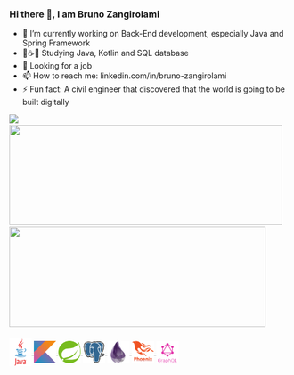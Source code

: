 ### Hi there 👋, I am Bruno Zangirolami

- 🔭 I’m currently working on Back-End development, especially Java and Spring Framework
- 🤯☕🤓 Studying Java, Kotlin and SQL database 
- 🤔 Looking for a job
- 📫 How to reach me: linkedin.com/in/bruno-zangirolami
- ⚡ Fun fact: A civil engineer that discovered that the world is going to be built digitally


<div>
  <a href="https://github.com/bzangi">
  <img height="170em" src="https://github-readme-stats.vercel.app/api?username=bzangi&show_icons=true&theme=merko&include_all_commits=true&count_private=true&hide_border=true"/>
  <img height="180em" width="490em" src="https://github-readme-stats.vercel.app/api/top-langs/?username=bzangi&layout=compact&langs_count=7&theme=merko&hide_border=true&hide=javascript,html,css"/>
</div>
  <div> 
    <img height="180em" width="460em" src="https://github-readme-stats.vercel.app/api/wakatime?username=@bzangi&layout=compact&range=all_time&theme=merko&hide_border=true"/> 
</div>
  
<div style="display: inline_block"><br>
  <img align="center" alt="Bruno-Java" height="50" width="40" src="https://raw.githubusercontent.com/devicons/devicon/master/icons/java/java-original-wordmark.svg">
  <img align="center" alt="Bruno-Kotlin" height="40" width="40" src="https://raw.githubusercontent.com/devicons/devicon/master/icons/kotlin/kotlin-original.svg">
  <img align="center" alt="Bruno-Java" height="40" width="40" src="https://raw.githubusercontent.com/devicons/devicon/master/icons/spring/spring-original.svg">
  <img align="center" alt="Bruno-PostgreSQL" height="40" width="40" src="https://raw.githubusercontent.com/devicons/devicon/master/icons/postgresql/postgresql-original.svg">
  <img align="center" alt="Bruno-Elixir" height="40" width="40" src="https://raw.githubusercontent.com/devicons/devicon/master/icons/elixir/elixir-original.svg">
  <img align="center" alt="Bruno-Phx" height="40" width="40" src="https://raw.githubusercontent.com/devicons/devicon/master/icons/phoenix/phoenix-original-wordmark.svg">
  <img align="center" alt="Bruno-Graphql" height="40" width="40" src="https://raw.githubusercontent.com/devicons/devicon/master/icons/graphql/graphql-plain-wordmark.svg">
</div>
  
